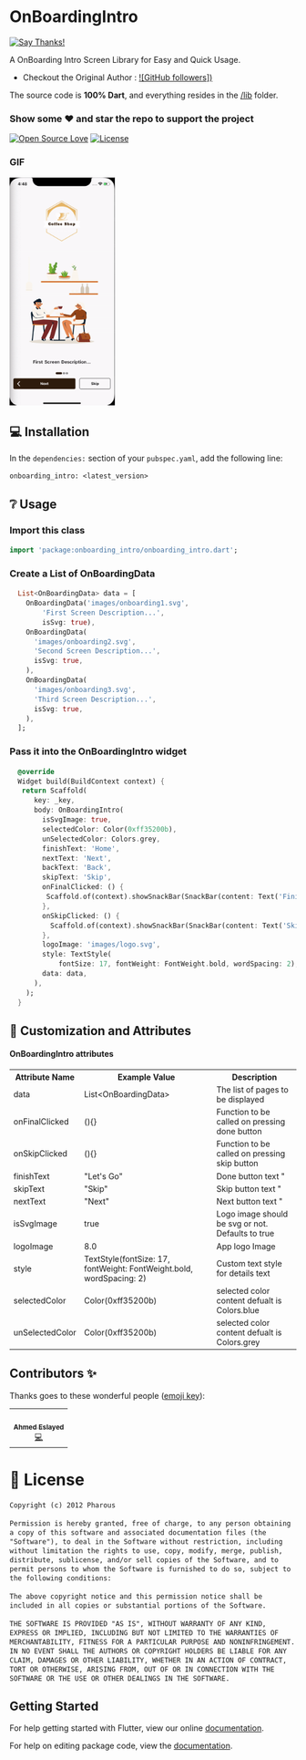 #  OnBoardingIntro

[![Say Thanks!](https://img.shields.io/badge/Say%20Thanks-!-1EAEDB.svg)](https://saythanks.io/to/xsahil03x) 

A OnBoarding Intro Screen Library for Easy and Quick Usage.
* Checkout the Original Author : [![GitHub followers])](https://github.com/ahmedelsayed96)


The source code is **100% Dart**, and everything resides in the [/lib](https://github.com/pharous-flutter/onboard_intro/tree/master/lib) folder.


### Show some :heart: and star the repo to support the project



[![Open Source Love](https://badges.frapsoft.com/os/v1/open-source.svg?v=102)](https://opensource.org/licenses/MIT)
[![License](https://img.shields.io/badge/license-MIT-blue.svg)](https://github.com/pharous-flutter/onboard_intro/tree/master/LICENSE)


### GIF
<img src="https://github.com/pharous-flutter/onboard_intro/blob/master/assets/onBoarding%20intro.gif" height="400" alt="GIF"/>

## 💻 Installation
In the `dependencies:` section of your `pubspec.yaml`, add the following line:



```
onboarding_intro: <latest_version>
```

## ❔ Usage

### Import this class
```dart
import 'package:onboarding_intro/onboarding_intro.dart';
```

### Create a List of OnBoardingData

```dart
  List<OnBoardingData> data = [
    OnBoardingData('images/onboarding1.svg',
        'First Screen Description...',
        isSvg: true),
    OnBoardingData(
      'images/onboarding2.svg',
      'Second Screen Description...',
      isSvg: true,
    ),
    OnBoardingData(
      'images/onboarding3.svg',
      'Third Screen Description...',
      isSvg: true,
    ),
  ];
```

### Pass it into the OnBoardingIntro widget
```dart
  @override
  Widget build(BuildContext context) {
   return Scaffold(
      key: _key,
      body: OnBoardingIntro(
        isSvgImage: true,
        selectedColor: Color(0xff35200b),
        unSelectedColor: Colors.grey,
        finishText: 'Home',
        nextText: 'Next',
        backText: 'Back',
        skipText: 'Skip',
        onFinalClicked: () {
         Scaffold.of(context).showSnackBar(SnackBar(content: Text('Finished')));
        },
        onSkipClicked: () {
          Scaffold.of(context).showSnackBar(SnackBar(content: Text('Skiped')));
        },
        logoImage: 'images/logo.svg',
        style: TextStyle(
            fontSize: 17, fontWeight: FontWeight.bold, wordSpacing: 2),
        data: data,
      ),
    );
  }
```

## 🎨 Customization and Attributes

#### OnBoardingIntro attributes
<table>
    <th>Attribute Name</th>
    <th>Example Value</th>
    <th>Description</th>
    <tr>
        <td>data</td>
        <td>List&lt;OnBoardingData&gt;</td>
        <td>The list of pages to be displayed</td>
    </tr>
    <tr>
        <td>onFinalClicked</td>
        <td>(){}</td>
        <td>Function to be called on pressing done button</td>
    </tr>
    <tr>
        <td>onSkipClicked</td>
        <td>(){}</td>
        <td>Function to be called on pressing skip button</td>
    </tr>
    <tr>
        <td>finishText</td>
        <td>"Let's Go"</td>
        <td>Done button text "</td>
    </tr>
    <tr>
        <td>skipText</td>
        <td>"Skip"</td>
        <td>Skip button text "</td>
    </tr>
   <tr>
        <td>nextText</td>
        <td>"Next"</td>
        <td>Next button text "</td>
    </tr>
    <tr>
        <td>isSvgImage</td>
        <td>true</td>
        <td>Logo image should be svg or not. Defaults to true</td>
    </tr>
    <tr>
        <td>logoImage</td>
        <td>8.0</td>
        <td>App logo Image</td>
    </tr>
    <tr>
        <td>style</td>
        <td>TextStyle(fontSize: 17, fontWeight: FontWeight.bold, wordSpacing: 2)</td>
        <td>Custom text style for details text</td>
    </tr>
    <tr>
        <td>selectedColor</td>
        <td>Color(0xff35200b)</td>
        <td>selected color  content defualt is Colors.blue</td>
    </tr>
   <tr>
        <td>unSelectedColor</td>
        <td>Color(0xff35200b)</td>
        <td>selected color  content defualt is Colors.grey</td>
    </tr>
</table>

## Contributors ✨

Thanks goes to these wonderful people ([emoji key](https://allcontributors.org/docs/en/emoji-key)):

<table>
  <tr>
   <td align="center"><a href="https://github.com/ahmedelsayed96"><img src="https://avatars1.githubusercontent.com/u/18017854?s=100" width="100px;" alt=""/><br /><sub><b>Ahmed Eslayed</b></sub></a><br /><a href="https://github.com/ahmedelsayed96" title="Coding">💻</a></td>
</table>

# 📃 License

    Copyright (c) 2012 Pharous
    
    Permission is hereby granted, free of charge, to any person obtaining a copy of this software and associated documentation files (the "Software"), to deal in the Software without restriction, including without limitation the rights to use, copy, modify, merge, publish, distribute, sublicense, and/or sell copies of the Software, and to permit persons to whom the Software is furnished to do so, subject to the following conditions:
    
    The above copyright notice and this permission notice shall be included in all copies or substantial portions of the Software.
    
    THE SOFTWARE IS PROVIDED "AS IS", WITHOUT WARRANTY OF ANY KIND, EXPRESS OR IMPLIED, INCLUDING BUT NOT LIMITED TO THE WARRANTIES OF MERCHANTABILITY, FITNESS FOR A PARTICULAR PURPOSE AND NONINFRINGEMENT. IN NO EVENT SHALL THE AUTHORS OR COPYRIGHT HOLDERS BE LIABLE FOR ANY CLAIM, DAMAGES OR OTHER LIABILITY, WHETHER IN AN ACTION OF CONTRACT, TORT OR OTHERWISE, ARISING FROM, OUT OF OR IN CONNECTION WITH THE SOFTWARE OR THE USE OR OTHER DEALINGS IN THE SOFTWARE.

## Getting Started

For help getting started with Flutter, view our online [documentation](https://flutter.io/).

For help on editing package code, view the [documentation](https://flutter.io/developing-packages/).
